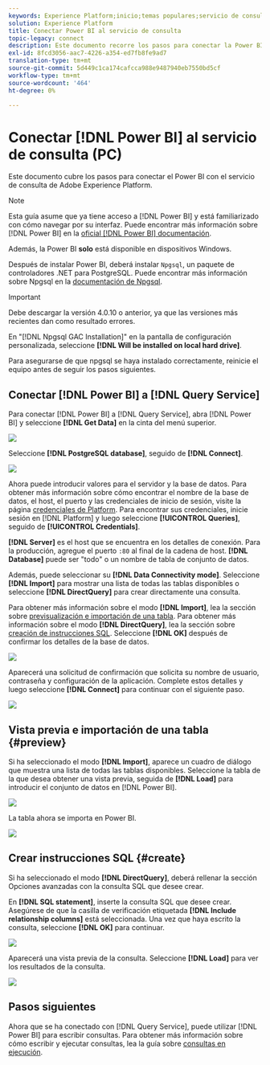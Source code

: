 ```yaml
---
keywords: Experience Platform;inicio;temas populares;servicio de consulta;servicio de consulta;Power BI;power bi;conexión al servicio de consulta;
solution: Experience Platform
title: Conectar Power BI al servicio de consulta
topic-legacy: connect
description: Este documento recorre los pasos para conectar la Power BI con el servicio de consulta de Adobe Experience Platform.
exl-id: 8fcd3056-aac7-4226-a354-ed7fb8fe9ad7
translation-type: tm+mt
source-git-commit: 5d449c1ca174cafcca988e9487940eb7550bd5cf
workflow-type: tm+mt
source-wordcount: '464'
ht-degree: 0%

---
```


# Conectar [!DNL Power BI] al servicio de consulta (PC)

Este documento cubre los pasos para conectar el Power BI con el servicio de consulta de Adobe Experience Platform.

>[!NOTE]
>
> Esta guía asume que ya tiene acceso a [!DNL Power BI] y está familiarizado con cómo navegar por su interfaz. Puede encontrar más información sobre [!DNL Power BI] en la [oficial [!DNL Power BI] documentación](https://docs.looker.com/).
>
> Además, la Power BI **solo** está disponible en dispositivos Windows.

Después de instalar Power BI, deberá instalar `Npgsql`, un paquete de controladores .NET para PostgreSQL. Puede encontrar más información sobre Npgsql en la [documentación de Npgsql](https://www.npgsql.org/doc/index.html).

>[!IMPORTANT]
>
>Debe descargar la versión 4.0.10 o anterior, ya que las versiones más recientes dan como resultado errores.

En &quot;[!DNL Npgsql GAC Installation]&quot; en la pantalla de configuración personalizada, seleccione **[!DNL Will be installed on local hard drive]**.

Para asegurarse de que npgsql se haya instalado correctamente, reinicie el equipo antes de seguir los pasos siguientes.

## Conectar [!DNL Power BI] a [!DNL Query Service]

Para conectar [!DNL Power BI] a [!DNL Query Service], abra [!DNL Power BI] y seleccione **[!DNL Get Data]** en la cinta del menú superior.

![](../images/clients/power-bi/open-power-bi.png)

Seleccione **[!DNL PostgreSQL database]**, seguido de **[!DNL Connect]**.

![](../images/clients/power-bi/get-data.png)

Ahora puede introducir valores para el servidor y la base de datos. Para obtener más información sobre cómo encontrar el nombre de la base de datos, el host, el puerto y las credenciales de inicio de sesión, visite la página [credenciales de Platform](https://platform.adobe.com/query/configuration). Para encontrar sus credenciales, inicie sesión en [!DNL Platform] y luego seleccione **[!UICONTROL Queries]**, seguido de **[!UICONTROL Credentials]**.

**[!DNL Server]** es el host que se encuentra en los detalles de conexión. Para la producción, agregue el puerto `:80` al final de la cadena de host. **[!DNL Database]** puede ser &quot;todo&quot; o un nombre de tabla de conjunto de datos.

Además, puede seleccionar su **[!DNL Data Connectivity mode]**. Seleccione **[!DNL Import]** para mostrar una lista de todas las tablas disponibles o seleccione **[!DNL DirectQuery]** para crear directamente una consulta.

Para obtener más información sobre el modo **[!DNL Import]**, lea la sección sobre [previsualización e importación de una tabla](#preview). Para obtener más información sobre el modo **[!DNL DirectQuery]**, lea la sección sobre [creación de instrucciones SQL](#create). Seleccione **[!DNL OK]** después de confirmar los detalles de la base de datos.

![](../images/clients/power-bi/connectivity-mode.png)

Aparecerá una solicitud de confirmación que solicita su nombre de usuario, contraseña y configuración de la aplicación. Complete estos detalles y luego seleccione **[!DNL Connect]** para continuar con el siguiente paso.

![](../images/clients/power-bi/import-mode.png)

## Vista previa e importación de una tabla {#preview}

Si ha seleccionado el modo **[!DNL Import]**, aparece un cuadro de diálogo que muestra una lista de todas las tablas disponibles. Seleccione la tabla de la que desea obtener una vista previa, seguida de **[!DNL Load]** para introducir el conjunto de datos en [!DNL Power BI].

![](../images/clients/power-bi/preview-table.png)

La tabla ahora se importa en Power BI.

![](../images/clients/power-bi/import-table.png)

## Crear instrucciones SQL {#create}

Si ha seleccionado el modo **[!DNL DirectQuery]**, deberá rellenar la sección Opciones avanzadas con la consulta SQL que desee crear.

En **[!DNL SQL statement]**, inserte la consulta SQL que desee crear. Asegúrese de que la casilla de verificación etiquetada **[!DNL Include relationship columns]** está seleccionada. Una vez que haya escrito la consulta, seleccione **[!DNL OK]** para continuar.

![](../images/clients/power-bi/direct-query-mode.png)

Aparecerá una vista previa de la consulta. Seleccione **[!DNL Load]** para ver los resultados de la consulta.

![](../images/clients/power-bi/preview-direct-query.png)

## Pasos siguientes

Ahora que se ha conectado con [!DNL Query Service], puede utilizar [!DNL Power BI] para escribir consultas. Para obtener más información sobre cómo escribir y ejecutar consultas, lea la guía sobre [consultas en ejecución](../best-practices/writing-queries.md).
